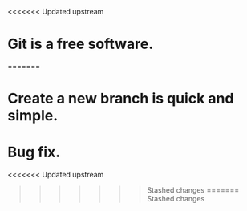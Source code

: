 <<<<<<< Updated upstream
# Git is a free software.
=======
# Create a new branch is quick and simple.
# Bug fix.
<<<<<<< Updated upstream
>>>>>>> Stashed changes
=======
>>>>>>> Stashed changes
